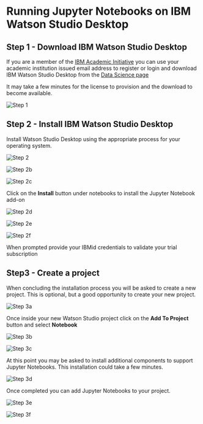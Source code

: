 # Running Jupyter Notebooks on IBM Watson Studio Desktop

## Step 1 - Download IBM Watson Studio Desktop

If you are a member of the [IBM Academic Initiative](ibm.com/academic) you can use your academic institution issued email address to register or login and download IBM Watson Studio Desktop from the [Data Science page](ibm.com/academic/technology/data-science)

It may take a few minutes for the license to provision and the download to become available.

![Step 1](images/step1.png)

## Step 2 - Install IBM Watson Studio Desktop

Install Watson Studio Desktop using the appropriate process for your operating system.

![Step 2](images/step2.png)

![Step 2b](images/step2b.png)

![Step 2c](images/step2c.png)

Click on the **Install** button under notebooks to install the Jupyter Notebook add-on

![Step 2d](images/step2d.png)

![Step 2e](images/step2e.png)

![Step 2f](images/step2f.png)

When prompted provide your IBMid credentials to validate your trial subscription

## Step3 - Create a project

When concluding the installation process you will be asked to create a new project.  This is optional, but a good opportunity to create your new project.

![Step 3a](images/step3a.png)

Once inside your new Watson Studio project click on the **Add To Project** button and select **Notebook**

![Step 3b](images/step3b.png)

![Step 3c](images/step3c.png)

At this point you may be asked to install additional components to support Jupyter Notebooks.  This installation could take a few minutes.

![Step 3d](images/step3d.png)

Once completed you can add Jupyter Notebooks to your project.

![Step 3e](images/step3e.png)

![Step 3f](images/step3f.png)